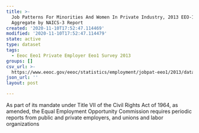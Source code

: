 ```yaml
---
title: >-
  Job Patterns For Minorities And Women In Private Industry, 2013 EEO-1 State
  Aggregate by NAICS-3 Report
created: '2020-11-10T17:52:47.114469'
modified: '2020-11-10T17:52:47.114479'
state: active
type: dataset
tags:
  - Eeoc Eeo1 Private Employer Eeo1 Survey 2013
groups: []
csv_url: >-
  https://www.eeoc.gov/eeoc/statistics/employment/jobpat-eeo1/2013/datasets/year13_state_nac3.txt
json_url: ''
layout: post

---
```

As part of its mandate under Title VII of the Civil Rights Act of 1964, as amended, the Equal Employment Opportunity Commission requires periodic reports from public and private employers, and unions and labor organizations 
